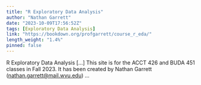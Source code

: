 ```yaml
---
title: "R Exploratory Data Analysis"
author: "Nathan Garrett"
date: "2023-10-09T17:56:52Z"
tags: [Exploratory Data Analysis]
link: "https://bookdown.org/profgarrett/course_r_eda/"
length_weight: "1.4%"
pinned: false
---
```


R Exploratory Data Analysis [...] This site is for the ACCT 426 and BUDA 451 classes in Fall 2023. It has been created by Nathan Garrett (nathan.garrett@mail.wvu.edu) ...
